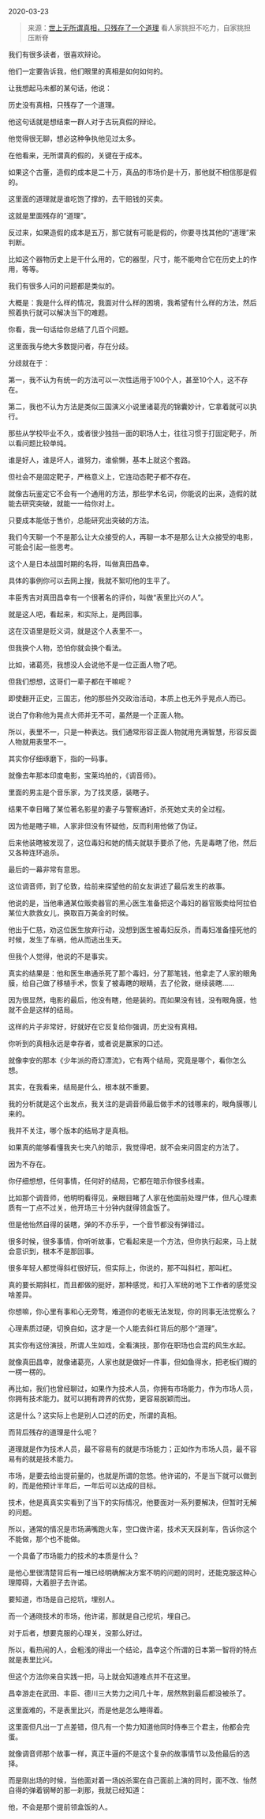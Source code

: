 2020-03-23

> 来源：[世上无所谓真相，只残存了一个道理](http://mp.weixin.qq.com/s?__biz=MzU3NDc5Nzc0NQ==&mid=2247487081&idx=2&sn=bda34cb88d232c000faa879a77edfb04&chksm=fd2dacb7ca5a25a177300bdc1bbe4f1d1fa3a152a84170301724938c714540df913a90be9842&scene=27#wechat_redirect)
> 看人家挑担不吃力，自家挑担压断脊

我们有很多读者，很喜欢辩论。

  

他们一定要告诉我，他们眼里的真相是如何如何的。

  

让我想起马未都的某句话，他说：

  

历史没有真相，只残存了一个道理。

  

他这句话就是想结束一群人对于古玩真假的辩论。

  

他觉得很无聊，想必这种争执他见过太多。

  

在他看来，无所谓真的假的，关键在于成本。

  

如果这个古董，造假的成本是二十万，真品的市场价是十万，那他就不相信那是假的。

  

这里面的道理就是谁吃饱了撑的，去干赔钱的买卖。

  

这就是里面残存的“道理”。

  

反过来，如果造假的成本是五万，那它就有可能是假的，你要寻找其他的“道理”来判断。

  

比如这个器物历史上是干什么用的，它的器型，尺寸，能不能吻合它在历史上的作用，等等。

  

我们有很多人问的问题都是类似的。

  

大概是：我是什么样的情况，我面对什么样的困境，我希望有什么样的方法，然后照着执行就可以解决当下的难题。

  

你看，我一句话给你总结了几百个问题。

  

这里面我与绝大多数提问者，存在分歧。

  

分歧就在于：

  

第一，我不认为有统一的方法可以一次性适用于100个人，甚至10个人，这不存在。

第二，我也不认为方法是类似三国演义小说里诸葛亮的锦囊妙计，它拿着就可以执行。

  

那些从学校毕业不久，或者很少独挡一面的职场人士，往往习惯于打固定靶子，所以看问题比较单纯。

  

谁是好人，谁是坏人，谁努力，谁偷懒，基本上就这个套路。

  

但社会不是固定靶子，严格意义上，它连动态靶子都不存在。

  

就像古玩鉴定它不会有一个通用的方法，那些学术名词，你能说的出来，造假的就能去研究突破，就能一一给你对上。

  

只要成本能低于售价，总能研究出突破的方法。  

  

我们今天聊一个不是那么让大众接受的人，再聊一本不是那么让大众接受的电影，可能会引起一些思考。

  

这个人是日本战国时期的名将，叫做真田昌幸。

  

具体的事例你可以去网上搜，我就不絮叨他的生平了。

  

丰臣秀吉对真田昌幸有一个很著名的评价，叫做“表里比兴の人”。

  

就是这人吧，看起来，和实际上，是两回事。

  

这在汉语里是贬义词，就是这个人表里不一。

  

但我换个人物，恐怕你就会换个看法。

  

比如，诸葛亮，我想没人会说他不是一位正面人物了吧。

  

但我们想想，这哥们一辈子都在干嘛呢？

  

即使翻开正史，三国志，他的那些外交政治活动，本质上也无外乎晃点人而已。

  

说白了你称他为晃点大师并无不可，虽然是一个正面人物。

  

所以，表里不一，只是一种表达。我们通常形容正面人物就用充满智慧，形容反面人物就用表里不一。

  

其实你仔细琢磨下，指的一码事。

  

就像去年那本印度电影，宝莱坞拍的，《调音师》。

  

里面的男主是个音乐家，为了找灵感，装瞎子。

  

结果不幸目睹了某位著名影星的妻子与警察通奸，杀死她丈夫的全过程。

  

因为他是瞎子嘛，人家非但没有怀疑他，反而利用他做了伪证。

  

后来他装瞎被发现了，这位毒妇和她的情夫就联手要杀了他，先是毒瞎了他，然后又各种连环追杀。

  

最后的一幕非常有意思。

  

这位调音师，到了伦敦，给前来探望他的前女友讲述了最后发生的故事。

  

他说的是，当他串通某位贩卖器官的黑心医生准备把这个毒妇的器官贩卖给阿拉伯某位大款救女儿，换取百万美金的时候。

  

他出于仁慈，劝这位医生放弃行动，没想到医生被毒妇反杀，而毒妇准备撞死他的时候，发生了车祸，他从而逃出生天。

  

但我个人觉得，他说的不是事实。

  

真实的结果是：他和医生串通杀死了那个毒妇，分了那笔钱，他拿走了人家的眼角膜，给自己做了移植手术，恢复了被毒瞎的眼睛，去了伦敦，继续装瞎......

  

因为很显然，电影的最后，他没有瞎，他是装的。而如果没有钱，没有眼角膜，他就不会是这样的结局。

  

这样的片子非常好，好就好在它反复给你强调，历史没有真相。

  

你听到的真相永远是幸存者，或者说是赢家的口述。

  

就像李安的那本《少年派的奇幻漂流》，它有两个结局，究竟是哪个，看你怎么想。

  

其实，在我看来，结局是什么，根本就不重要。

  

我的分析就是这个出发点，我关注的是调音师最后做手术的钱哪来的，眼角膜哪儿来的。

  

我并不关注，哪个版本的结局才是真相。

  

如果真的能够看懂我夹七夹八的暗示，我觉得吧，就不会来问固定的方法了。

  

因为不存在。

  

你仔细想想，任何事情，任何好的结局，它都在暗示你很多线索。

  

比如那个调音师，他明明看得见，亲眼目睹了人家在他面前处理尸体，但凡心理素质有一丁点不过关，他开场三十分钟内就得领盒饭了。

  

但是他怡然自得的装瞎，弹的不亦乐乎，一个音节都没有弹错过。

  

很多时候，很多事情，你听听故事，它看起来是一个方法，但你执行起来，马上就会意识到，根本不是那回事。

  

很多年轻人都觉得斜杠很好玩，但实际上，你说的，那不叫斜杠，那叫杠。

  

真的要长期斜杠，而且都做的挺好，那种感觉，和打入军统的地下工作者的感觉没啥差异。

  

你想嘛，你心里有事和心无旁骛，难道你的老板无法发现，你的同事无法觉察么？

  

心理素质过硬，切换自如，这才是一个人能去斜杠背后的那个“道理”。

  

其实你有这份演技，所谓人生如戏，全看演技，那你在职场也会混的风生水起。

  

就像真田昌幸，就像诸葛亮，人家也就是做好一件事，但如鱼得水，把老板们糊的一楞一楞的。

  

再比如，我们也曾经聊过，如果作为技术人员，你拥有市场能力，作为市场人员，你拥有技术能力。就可以拥有跨界的优势，更容易脱颖而出。

  

这是什么？这实际上也是别人口述的历史，所谓的真相。

  

而背后残存的道理是什么呢？

  

道理就是作为技术人员，最不容易有的就是市场能力；正如作为市场人员，最不容易有的就是技术能力。

  

市场，是要去给出提前量的，也就是所谓的忽悠。他许诺的，不是当下就可以做到的，而是他预计半年后，一年后可以达成的目标。

  

技术，他是真真实实看到了当下的实际情况，他要面对一系列要解决，但暂时无解的问题。

  

所以，通常的情况是市场满嘴跑火车，空口做许诺，技术天天踩刹车，告诉你这个不能做，那个也不能做。

  

一个具备了市场能力的技术的本质是什么？

  

是他心里很清楚背后有一堆已经明确解决方案不明的问题的同时，还能克服这种心理障碍，大着胆子去许诺。

  

要知道，市场是自己挖坑，埋别人。

  

而一个通晓技术的市场，他许诺，那就是自己挖坑，埋自己。

  

对于后者，想要克服的心理关，没那么好过。

  

所以，看热闹的人，会粗浅的得出一个结论，昌幸这个所谓的日本第一智将的特点就是表里比兴。

  

但这个方法你亲自实践一把，马上就会知道难点并不在这里。

  

昌幸游走在武田、丰臣、德川三大势力之间几十年，居然熬到最后都没被杀了。

  

这里面难的，不是表里比兴，而是他是怎么睡得着。

  

这里面但凡出一丁点差错，但凡有一个势力知道他同时侍奉三个君主，他都会完蛋。

  

就像调音师那个故事一样，真正牛逼的不是这个复杂的故事情节以及他最后的选择。

  

而是刚出场的时候，当他面对着一场凶杀案在自己面前上演的同时，面不改、怡然自得的弹着钢琴的那一刹那，我就已经知道：

他，不会是那个提前领盒饭的人。

